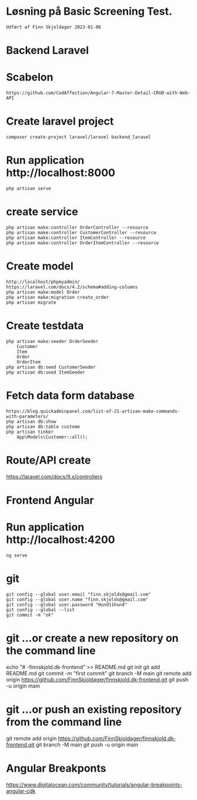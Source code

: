# Løsning på Basic Screening Test.
    Udført af Finn Skjoldager 2023-01-06

# Backend Laravel
# Scabelon
    https://github.com/CodAffection/Angular-7-Master-Detail-CRUD-with-Web-API

# Create laravel project
    composer create-project laravel/laravel backend_laravel

# Run application http://localhost:8000
    php artisan serve

# create service

    php artisan make:controller OrderController --resource
    php artisan make:controller CustomerController --resource
    php artisan make:controller ItemController --resource
    php artisan make:controller OrderItemController --resource

# Create model
    http://localhost/phpmyadmin/
    https://laravel.com/docs/4.2/schema#adding-columns
    php artisan make:model Order
    php artisan make:migration create_order
    php artisan migrate

# Create testdata
    php artisan make:seeder OrderSeeder
        Customer
        Item
        Order
        OrderItem
    php artisan db:seed CustomerSeeder
    php artisan db:seed ItemSeeder

# Fetch data form database
    https://blog.quickadminpanel.com/list-of-21-artisan-make-commands-with-parameters/
    php artisan db:show
    php artisan db:table custome
    php artisan tinker 
        App\Models\Customer::all();

# Route/API create
https://laravel.com/docs/9.x/controllers

# Frontend Angular
# Run application http://localhost:4200
    ng serve

# git
    git config --global user.email "finn.skjolds@gmail.com"
    git config --global user.name "finn.skjolds@gmail.com"
    git config --global user.password "Hund11hund"
    git config --global --list
    git commit -m "ok"
# git …or create a new repository on the command line
echo "# -finnskjold.dk-frontend" >> README.md
git init
git add README.md
git commit -m "first commit"
git branch -M main
git remote add origin https://github.com/FinnSkjoldager/finnskjold.dk-frontend.git
git push -u origin main
# git …or push an existing repository from the command line
git remote add origin https://github.com/FinnSkjoldager/finnskjold.dk-frontend.git
git branch -M main
git push -u origin main

# Angular Breakponts
https://www.digitalocean.com/community/tutorials/angular-breakpoints-angular-cdk